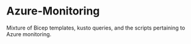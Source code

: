 # Azure-Monitoring
Mixture of Bicep templates, kusto queries, and the scripts pertaining to Azure monitoring.
